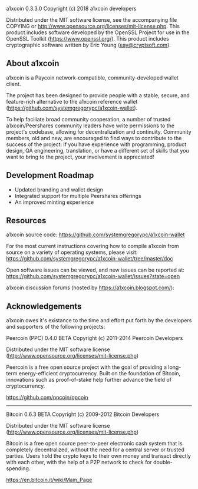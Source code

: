 a1xcoin 0.3.3.0
Copyright (c) 2018 a1xcoin developers

Distributed under the MIT software license, see the accompanying
file COPYING or http://www.opensource.org/licenses/mit-license.php.
This product includes software developed by the OpenSSL Project for use in
the OpenSSL Toolkit (https://www.openssl.org/).  This product includes
cryptographic software written by Eric Young (eay@cryptsoft.com).


About a1xcoin
---------------
a1xcoin is a Paycoin network-compatible, community-developed wallet client.

The project has been designed to provide people with a
stable, secure, and feature-rich alternative to the a1xcoin reference
wallet (https://github.com/systemgregorypc/a1xcoin-wallet).

To help faciliate broad community cooperation, a number of trusted
a1xcoin/Peershares community leaders have write permissions to the project's
codebase, allowing for decentralization and continuity. Community members,
old and new, are encouraged to find ways to contribute to the success of
the project. If you have experience with programming, product design,
QA engineering, translation, or have a different set of skills that you want to
bring to the project, your involvement is appreciated!


Development Roadmap
-------------------
* Updated branding and wallet design
* Integrated support for multiple Peershares offerings
* An improved minting experience


Resources
---------
a1xcoin source code: https://github.com/systemgregorypc/a1xcoin-wallet

For the most current instructions covering how to compile a1xcoin from
source on a variety of operating systems, please visit:
https://github.com/systemgregorypc/a1xcoin-wallet/tree/master/doc

Open software issues can be viewed, and new issues can be reported at:
https://github.com/systemgregorypc/a1xcoin-wallet/issues?state=open

a1xcoin discussion forums (hosted by https://a1xcoin.blogspot.com/):




Acknowledgements
----------------
a1xcoin owes it's existance to the time and effort put forth by
the developers and supporters of the following projects:


Peercoin (PPC) 0.4.0 BETA
Copyright (c) 2011-2014 Peercoin Developers

Distributed under the MIT software license
(http://www.opensource.org/licenses/mit-license.php)

Peercoin is a free open source project with the goal of providing a
long-term energy-efficient cryptocurrency. Built on the foundation
of Bitcoin, innovations such as proof-of-stake help further advance
the field of cryptocurrency.

https://github.com/ppcoin/ppcoin


------------------
Bitcoin 0.6.3 BETA
Copyright (c) 2009-2012 Bitcoin Developers

Distributed under the MIT software license
(http://www.opensource.org/licenses/mit-license.php)

Bitcoin is a free open source peer-to-peer electronic cash system that is
completely decentralized, without the need for a central server or trusted
parties.  Users hold the crypto keys to their own money and transact directly
with each other, with the help of a P2P network to check for double-spending.

https://en.bitcoin.it/wiki/Main_Page
